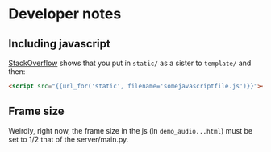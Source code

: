 # Developer notes

## Including javascript
[StackOverflow](https://stackoverflow.com/questions/30011170/flask-application-how-to-link-a-javascript-file-to-website)
shows that you put in `static/` as a sister to `template/` and then:
```html
<script src="{{url_for('static', filename='somejavascriptfile.js')}}"></script>
```

## Frame size
Weirdly, right now, the frame size in the js (in `demo_audio...html`) must be set to 1/2 that of the server/main.py.

